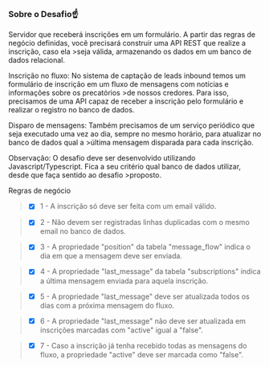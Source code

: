 ### Sobre o Desafio☝
Servidor que receberá inscrições em um formulário. A partir das regras de negócio definidas, você precisará construir uma API REST que realize a inscrição, caso ela >seja válida, armazenando os dados em um banco de dados relacional.

Inscrição no fluxo: No sistema de captação de leads inbound temos um formulário de inscrição em um fluxo de mensagens com notícias e informações sobre os precatórios >de nossos credores. Para isso, precisamos de uma API capaz de receber a inscrição pelo formulário e realizar o registro no banco de dados.

Disparo de mensagens: Também precisamos de um serviço periódico que seja executado uma vez ao dia, sempre no mesmo horário, para atualizar no banco de dados qual a >última mensagem disparada para cada inscrição.

Observação: O desafio deve ser desenvolvido utilizando Javascript/Typescript. Fica a seu critério qual banco de dados utilizar, desde que faça sentido ao desafio >proposto.

Regras de negócio
> - [x] 1 - A inscrição só deve ser feita com um email válido.

> - [x] 2 - Não devem ser registradas linhas duplicadas com o mesmo email no banco de dados.

> - [x] 3 - A propriedade "position" da tabela "message_flow" indica o dia em que a mensagem deve ser enviada.

> - [x] 4 - A propriedade "last_message" da tabela "subscriptions" indica a última mensagem enviada para aquela inscrição.

> - [x] 5 - A propriedade "last_message" deve ser atualizada todos os dias com a próxima mensagem do fluxo.

> - [x] 6 - A propriedade "last_message" não deve ser atualizada em inscrições marcadas com "active" igual a "false".

> - [x] 7 - Caso a inscrição já tenha recebido todas as mensagens do fluxo, a propriedade "active" deve ser marcada como "false".
